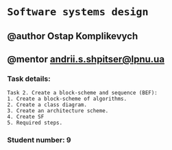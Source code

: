 # `Software systems design`
## @author Ostap Komplikevych
## @mentor andrii.s.shpitser@lpnu.ua

### Task details:
```
Task 2. Create a block-scheme and sequence (BEF):
1. Create a block-scheme of algorithms.
2. Create a class diagram.
3. Create an architecture scheme.
4. Create SF
5. Required steps.
```

### Student number: 9